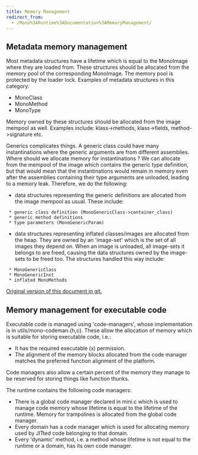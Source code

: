 ```yaml
---
title: Memory Management
redirect_from:
  - /Mono%3ARuntime%3ADocumentation%3AMemoryManagement/
---
```


Metadata memory management
--------------------------

Most metadata structures have a lifetime which is equal to the MonoImage where they are loaded from. These structures should be allocated from the memory pool of the corresponding MonoImage. The memory pool is protected by the loader lock. Examples of metadata structures in this category:

-   MonoClass
-   MonoMethod
-   MonoType

Memory owned by these structures should be allocated from the image mempool as well. Examples include: klass-\>methods, klass-\>fields, method-\>signature etc.

Generics complicates things. A generic class could have many instantinations where the generic arguments are from different assemblies. Where should we allocate memory for instantinations ? We can allocate from the mempool of the image which contains the generic type definition, but that would mean that the instantinations would remain in memory even after the assemblies containing their type arguments are unloaded, leading to a memory leak. Therefore, we do the following:

-   data structures representing the generic definitions are allocated from the image mempool as usual. These include:

<!-- -->

     * generic class definition (MonoGenericClass->container_class)
     * generic method definitions
     * type parameters (MonoGenericParam)

-   data structures representing inflated classes/images are allocated from the heap. They are owned by an 'image-set' which is the set of all images they depend on. When an image is unloaded, all image-sets it belongs to are freed, causing the data structures owned by the image-sets to be freed too. The structures handled this way include:

<!-- -->

     * MonoGenericClass
     * MonoGenericInst
     * inflated MonoMethods

[Original version of this document in git.](https://github.com/mono/mono/blob/425844619cbce18eaa64205b9007f0c833e4a5c4/docs/memory-management.txt)

Memory management for executable code
-------------------------------------

Executable code is managed using 'code-managers', whose implementation is in utils/mono-codeman.{h,c}. These allow the allocation of memory which is suitable for storing executable code, i.e.:

-   It has the required executable (x) permission.
-   The alignment of the memory blocks allocated from the code manager matches the preferred function alignment of the platform.

Code managers also allow a certain percent of the memory they manage to be reserved for storing things like function thunks.

The runtime contains the following code managers:

-   There is a global code manager declared in mini.c which is used to manage code memory whose lifetime is equal to the lifetime of the runtime. Memory for trampolines is allocated from the global code manager.
-   Every domain has a code manager which is used for allocating memory used by JITted code belonging to that domain.
-   Every 'dynamic' method, i.e. a method whose lifetime is not equal to the runtime or a domain, has its own code manager.


